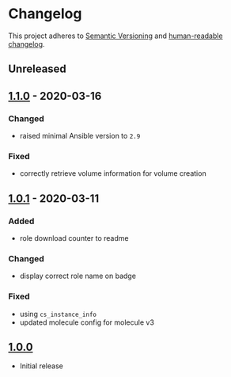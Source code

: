 # Changelog

This project adheres to [Semantic Versioning](https://semver.org/spec/v2.0.0.html)
and [human-readable changelog](https://keepachangelog.com/en/1.0.0/).

## Unreleased
## [1.1.0] - 2020-03-16
### Changed
* raised minimal Ansible version to `2.9`
### Fixed
* correctly retrieve volume information for volume creation

## [1.0.1] - 2020-03-11
### Added
* role download counter to readme
### Changed
* display correct role name on badge
### Fixed
* using `cs_instance_info`
* updated molecule config for molecule v3

## [1.0.0]
* Initial release


[1.1.0]: https://github.com/arillso/ansible.exoscale/releases/tag/1.1.0
[1.0.1]: https://github.com/arillso/ansible.exoscale/releases/tag/1.0.1
[1.0.0]: https://github.com/arillso/ansible.exoscale/releases/tag/1.0.0
